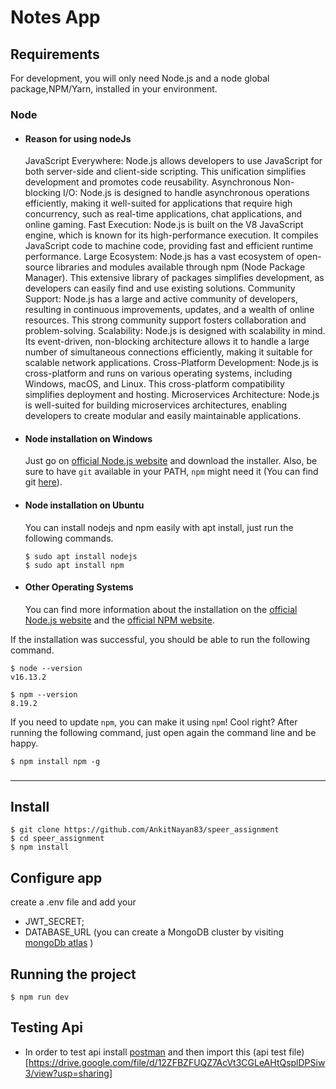# Notes App

## Requirements

For development, you will only need Node.js and a node global package,NPM/Yarn, installed in your environment.

### Node

- #### Reason for using nodeJs
  
  JavaScript Everywhere: Node.js allows developers to use JavaScript for both server-side and client-side scripting. This unification simplifies development and promotes code reusability.
  Asynchronous Non-blocking I/O: Node.js is designed to handle asynchronous operations efficiently, making it well-suited for applications that require high concurrency, such as real-time applications, chat applications, and online gaming.
  Fast Execution: Node.js is built on the V8 JavaScript engine, which is known for its high-performance execution. It compiles JavaScript code to machine code, providing fast and efficient runtime performance.
  Large Ecosystem: Node.js has a vast ecosystem of open-source libraries and modules available through npm (Node Package Manager). This extensive library of packages simplifies development, as developers can easily find and use existing solutions.
  Community Support: Node.js has a large and active community of developers, resulting in continuous improvements, updates, and a wealth of online resources. This strong community support fosters collaboration and problem-solving.
  Scalability: Node.js is designed with scalability in mind. Its event-driven, non-blocking architecture allows it to handle a large number of simultaneous connections efficiently, making it suitable for scalable network applications.
  Cross-Platform Development: Node.js is cross-platform and runs on various operating systems, including Windows, macOS, and Linux. This cross-platform compatibility simplifies deployment and hosting.
  Microservices Architecture: Node.js is well-suited for building microservices architectures, enabling developers to create modular and easily maintainable applications.

- #### Node installation on Windows

  Just go on [official Node.js website](https://nodejs.org/) and download the installer.
  Also, be sure to have `git` available in your PATH, `npm` might need it (You can find git [here](https://git-scm.com/)).

- #### Node installation on Ubuntu

  You can install nodejs and npm easily with apt install, just run the following commands.

      $ sudo apt install nodejs
      $ sudo apt install npm

- #### Other Operating Systems
  You can find more information about the installation on the [official Node.js website](https://nodejs.org/) and the [official NPM website](https://npmjs.org/).

If the installation was successful, you should be able to run the following command.

    $ node --version
    v16.13.2

    $ npm --version
    8.19.2

If you need to update `npm`, you can make it using `npm`! Cool right? After running the following command, just open again the command line and be happy.

    $ npm install npm -g

###

---

## Install

    $ git clone https://github.com/AnkitNayan83/speer_assignment
    $ cd speer_assignment
    $ npm install

## Configure app

create a .env file and add your
- JWT_SECRET;
- DATABASE_URL (you can create a MongoDB cluster by visiting [mongoDb atlas](https://www.mongodb.com/cloud/atlas/register) )

## Running the project

    $ npm run dev

## Testing Api

- In order to test api install [postman](https://www.postman.com/) and then import this (api test file)[https://drive.google.com/file/d/12ZFBZFUQZ7AcVt3CGLeAHtQsplDPSiw3/view?usp=sharing]

